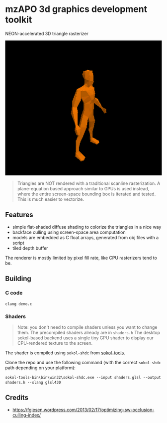 # mzAPO 3d graphics development toolkit

NEON-accelerated 3D triangle rasterizer

![anim](misc/anim.gif)

> Triangles are NOT rendered with a traditional scanline rasterization. A plane-equation based approach similar to GPUs is used instead, where the entire screen-space bounding box is iterated and tested. This is much easier to vectorize.


## Features
- simple flat-shaded diffuse shading to colorize the triangles in a nice way
- backface culling using screen-space area computation
- models are embedded as C float arrays, generated from obj files with a script
- tiled depth buffer

The renderer is mostly limited by pixel fill rate, like CPU rasterizers tend to be.

## Building

### C code
```
clang demo.c
```

### Shaders
> Note: you don't need to compile shaders unless you want to change them. The precompiled shaders already are in `shaders.h`
The desktop sokol-based backend uses a single tiny GPU shader to display
our CPU-rendered texture to the screen.

The shader is compiled using `sokol-shdc` from [sokol-tools](https://github.com/floooh/sokol-tools-bin).

Clone the repo and use the following command (with the correct `sokol-shdc` path depending on your platform):
```
sokol-tools-bin\bin\win32\sokol-shdc.exe --input shaders.glsl --output shaders.h --slang glsl430
```

## Credits
- https://fgiesen.wordpress.com/2013/02/17/optimizing-sw-occlusion-culling-index/
